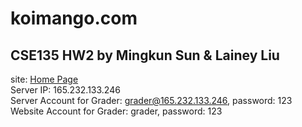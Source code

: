 # koimango.com

## CSE135 HW2 by Mingkun Sun & Lainey Liu

site: [Home Page](https://koimango.com) <br>
Server IP: 165.232.133.246 <br>
Server Account for Grader: grader@165.232.133.246, password: 123 <br>
Website Account for Grader: grader, password: 123
